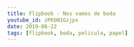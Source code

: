 ```yaml
---
title: Flipbook - Nos vamos de boda
youtube_id: zPKbN1Gzjps
date: 2019-06-22
tags: [flipbook, boda, pelicula, papel]
---
```

